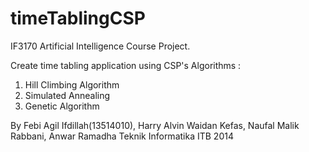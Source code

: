# timeTablingCSP

IF3170 Artificial Intelligence Course Project.

Create time tabling application using CSP's Algorithms :
  1. Hill Climbing Algorithm
  2. Simulated Annealing
  3. Genetic Algorithm


By Febi Agil Ifdillah(13514010), Harry Alvin Waidan Kefas, Naufal Malik Rabbani, Anwar Ramadha
   Teknik Informatika ITB 2014
